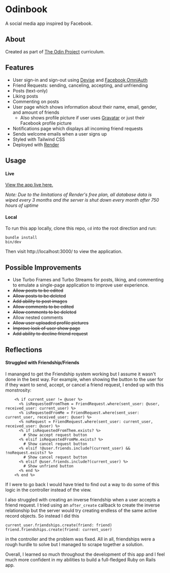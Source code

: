 # Odinbook

A social media app inspired by Facebook.

## About

Created as part of [The Odin Project](https://www.theodinproject.com) curriculum.

## Features

- User sign-in and sign-out using [Devise](https://github.com/heartcombo/devise) and [Facebook OmniAuth](https://github.com/simi/omniauth-facebook)
- Friend Requests: sending, canceling, accepting, and unfriending
- Posts (text-only)
- Liking posts
- Commenting on posts
- User page which shows information about their name, email, gender, and amount of friends
  - Also shows profile picture if user uses [Gravatar](https://en.gravatar.com/) or just their Facebook profile picture
- Notifications page which displays all incoming friend requests
- Sends welcome emails when a user signs up
- Styled with Tailwind CSS
- Deployed with [Render](https://render.com)

## Usage

#### Live

[View the app live here.](https://odin-facebook-ny7o.onrender.com/)

_Note: Due to the limitations of Render's free plan, all database data is wiped every 3 months and the server is shut down every month after 750 hours of uptime_

#### Local

To run this app locally, clone this repo, `cd` into the root direction and run:

```
bundle install
bin/dev
```

Then visit http://localhost:3000/ to view the application.

## Possible Improvements

- Use Turbo Frames and Turbo Streams for posts, liking, and commenting to emulate a single-page application to improve user experience.
- ~~Allow posts to be edited~~
- ~~Allow posts to be deleted~~
- ~~Add ability to post images~~
- ~~Allow comments to be edited~~
- ~~Allow comments to be deleted~~
- Allow nested comments
- ~~Allow user uploaded profile pictures~~
- ~~Improve look of user show page~~
- ~~Add ability to decline friend request~~

## Reflections

#### Struggled with Friendship/Friends

I mananged to get the Friendship system working but I assume it wasn't done in the best way. For example, when showing the button to the user for if they want to send, accept, or cancel a friend request, I ended up with this monstrosity:

```
    <% if current_user != @user %>
      <% isRequestedFromThem = FriendRequest.where(sent_user: @user, received_user: current_user) %>
      <% isRequestedFromMe = FriendRequest.where(sent_user: current_user, received_user: @user) %>
      <% noRequest = FriendRequest.where(sent_user: current_user, received_user: @user) %>
      <% if isRequestedFromThem.exists? %>
        # Show accept request button
      <% elsif isRequestedFromMe.exists? %>
        # Show cancel request button
      <% elsif !@user.friends.include?(current_user) && !noRequest.exists? %>
        # Show cancel request button
      <% elsif @user.friends.include?(current_user) %>
        # Show unfriend button
      <% end %>
    <% end %>
```

If I were to go back I would have tried to find out a way to do some of this logic in the controller instead of the view.

I also struggled with creating an inverse friendship when a user accepts a friend request. I tried using an `after_create` callback to create the inverse relationship but the server would try creating endless of the same active record objects. So instead I did this

```
current_user.friendships.create(friend: friend)
friend.friendships.create(friend: current_user)
```

in the controller and the problem was fixed. All in all, friendships were a rough hurdle to solve but I managed to scrape together a solution.

Overall, I learned so much throughout the development of this app and I feel much more confident in my abilities to build a full-fledged Ruby on Rails app.
